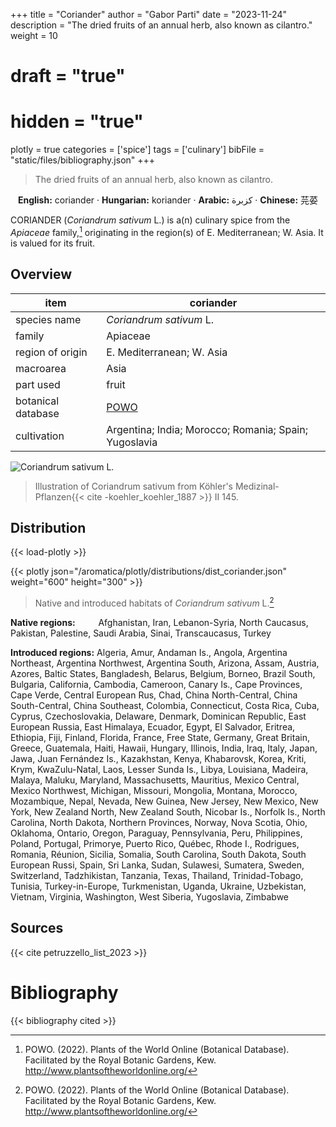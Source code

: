 +++
title = "Coriander"
author = "Gabor Parti"
date = "2023-11-24"
description = "The dried fruits of an annual herb, also known as cilantro."
weight = 10
# draft = "true"
# hidden = "true"
plotly = true
categories = ['spice']
tags = ['culinary']
bibFile = "static/files/bibliography.json"
+++

>The dried fruits of an annual herb, also known as cilantro.

<center>

**English:** coriander · **Hungarian:** koriander · **Arabic:** <span class="arabic-text" dir="rtl">كزبرة</span> · **Chinese:** <span class="traditional-chinese-text">芫荽</span> 

</center>

CORIANDER (*Coriandrum sativum* L.) is a(n) culinary spice from the *Apiaceae* family,[^powo] originating in the region(s) of E. Mediterranean; W. Asia. It is valued for its fruit.

[^powo]: POWO. (2022). Plants of the World Online (Botanical Database). Facilitated by the Royal Botanic Gardens, Kew. http://www.plantsoftheworldonline.org/

## Overview

|       item       |                      coriander                      |
|------------------|-----------------------------------------------------|
|   species name   |               *Coriandrum sativum* L.               |
|      family      |                       Apiaceae                      |
| region of origin |              E. Mediterranean; W. Asia              |
|     macroarea    |                         Asia                        |
|     part used    |                        fruit                        |
|botanical database| [POWO](https://powo.science.kew.org/taxon/840760-1) |
|    cultivation   |Argentina; India; Morocco; Romania; Spain; Yugoslavia|

![*Coriandrum sativum* L.](/images/illustrations/coriander.png?width=40rem "Illustration of Coriandrum sativum from Köhler's Medizinal-Pflanzen")

>Illustration of Coriandrum sativum from Köhler's Medizinal-Pflanzen{{< cite -koehler_koehler_1887 >}} II 145.

## Distribution

{{< load-plotly >}}

{{< plotly json="/aromatica/plotly/distributions/dist_coriander.json" weight="600" height="300" >}}

>Native and introduced habitats of *Coriandrum sativum* L.[^powo]

<p style="text-align:left;">

**Native regions:** &ensp; &ensp; &ensp; Afghanistan, Iran, Lebanon-Syria, North Caucasus, Pakistan, Palestine, Saudi Arabia, Sinai, Transcaucasus, Turkey

**Introduced regions:** Algeria, Amur, Andaman Is., Angola, Argentina Northeast, Argentina Northwest, Argentina South, Arizona, Assam, Austria, Azores, Baltic States, Bangladesh, Belarus, Belgium, Borneo, Brazil South, Bulgaria, California, Cambodia, Cameroon, Canary Is., Cape Provinces, Cape Verde, Central European Rus, Chad, China North-Central, China South-Central, China Southeast, Colombia, Connecticut, Costa Rica, Cuba, Cyprus, Czechoslovakia, Delaware, Denmark, Dominican Republic, East European Russia, East Himalaya, Ecuador, Egypt, El Salvador, Eritrea, Ethiopia, Fiji, Finland, Florida, France, Free State, Germany, Great Britain, Greece, Guatemala, Haiti, Hawaii, Hungary, Illinois, India, Iraq, Italy, Japan, Jawa, Juan Fernández Is., Kazakhstan, Kenya, Khabarovsk, Korea, Kriti, Krym, KwaZulu-Natal, Laos, Lesser Sunda Is., Libya, Louisiana, Madeira, Malaya, Maluku, Maryland, Massachusetts, Mauritius, Mexico Central, Mexico Northwest, Michigan, Missouri, Mongolia, Montana, Morocco, Mozambique, Nepal, Nevada, New Guinea, New Jersey, New Mexico, New York, New Zealand North, New Zealand South, Nicobar Is., Norfolk Is., North Carolina, North Dakota, Northern Provinces, Norway, Nova Scotia, Ohio, Oklahoma, Ontario, Oregon, Paraguay, Pennsylvania, Peru, Philippines, Poland, Portugal, Primorye, Puerto Rico, Québec, Rhode I., Rodrigues, Romania, Réunion, Sicilia, Somalia, South Carolina, South Dakota, South European Russi, Spain, Sri Lanka, Sudan, Sulawesi, Sumatera, Sweden, Switzerland, Tadzhikistan, Tanzania, Texas, Thailand, Trinidad-Tobago, Tunisia, Turkey-in-Europe, Turkmenistan, Uganda, Ukraine, Uzbekistan, Vietnam, Virginia, Washington, West Siberia, Yugoslavia, Zimbabwe

</p>

## Sources

{{< cite petruzzello_list_2023 >}}

# Bibliography

{{< bibliography cited >}}

